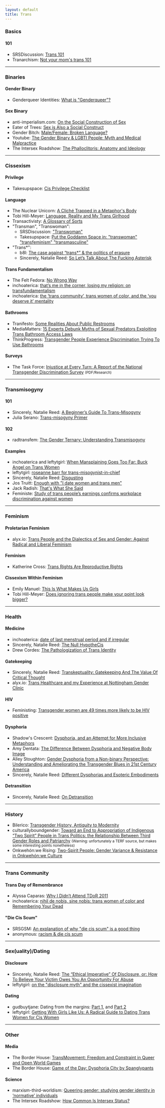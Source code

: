 ```yaml
---
layout: default
title: Trans
---
```

### Basics

#### 101
* SRSDiscussion: [Trans 101](http://www.reddit.com/r/SRSDiscussion/comments/nulaq/effort_post_trans_101/)
* Tranarchism: [Not your mom's trans 101](http://tranarchism.com/2010/11/26/not-your-moms-trans-101/)

---

### Binaries

#### Gender Binary
* Genderqueer Identities: [What is "Genderqueer"?](http://genderqueerid.com/what-is-gq)

#### Sex Binary
* anti-imperialism.com: [On the Social Construction of Sex](http://anti-imperialism.com/2014/02/24/on-the-social-construction-of-sex-part-1/)
* Eater of Trees: [Sex is Also a Social Construct](http://eateroftrees.wordpress.com/2011/01/11/sex-is-also-a-social-construct/)
* Gender Bitch: [Male/Female: Broken Language?](http://genderbitch.wordpress.com/2009/09/22/male-female-broken-language/)
* Youtube: [The Gender Binary &amp; LGBTI People: Myth and Medical Malpractice](http://www.youtube.com/watch?feature=player_embedded&v=RgMiyp5bwrg)
* The Intersex Roadshow: [The Phalloclitoris: Anatomy and Ideology](http://intersexroadshow.blogspot.co.uk/2011/01/phalloclitoris-anatomy-and-ideology.html)

---

### Cissexism

#### Privilege
* Takesupspace: [Cis Privilege Checklist](http://takesupspace.wordpress.com/cis-privilege-checklist/)

#### Language
* The Nuclear Unicorn: [A Cliché Trapped in a Metaphor's Body](http://quinnae.wordpress.com/2010/10/21/a-cliche-trapped-in-a-metaphor%E2%80%99s-body/)
* Tobi Hill-Meyer: [Language, Reality and My Trans Girlhood](https://web.archive.org/web/20131104210221/http://blog.handbasketproductions.com/?p=168)
* Transactivisty: [A Glossary of Sorts](https://web.archive.org/web/20120616033948/http://www.transactivisty.com/2012/04/glossary-sorts/)
* "Transman", "Transwoman":
  * SRSDiscussion: ["Transwoman"](http://www.reddit.com/r/SRSDiscussion/comments/11yos6/somebody_asked_me_to_expound_upon_my_opinion_that/c6qxs9i?context=5)
  * Takesupspace: [Put the Goddamn Space in: "transwoman" "transfeminism" "transmasculine"](http://takesupspace.wordpress.com/2008/10/15/put-the-goddamn-space-in-transwoman-transfeminism-transmasculine-etc-language-politics-1/)
* "Trans*":
  * b8l: [The case against “trans*” & the politics of erasure](http://b8l.tumblr.com/post/63956642265)
  * Sincerely, Natalie Reed: [So Let’s Talk About The Fucking Asterisk](http://marxism-third-worldism.tumblr.com/post/86600019748/so-lets-talk-about-the-fucking-asterisk)

#### Trans Fundamentalism
* The Felt Fedora: [No Wrong Way](http://feltfedora.wordpress.com/2012/09/24/no-wrong-way/)
* inchoaterica: [that’s me in the corner, losing my religion: on transfundamentalism](http://web.archive.org/web/20120602115726/http://inchoaterica.wordpress.com/2012/05/29/thats-me-in-the-corner-losing-my-religion-on-transfundamentalism/)
* inchoaterica: [the ‘trans community’, trans women of color, and the ‘you deserve it’ mentality](http://web.archive.org/web/20120602115638/http://inchoaterica.wordpress.com/2012/05/25/the-trans-community-trans-women-of-color-and-the-you-deserve-it-mentality/)

#### Bathrooms
* Tranifesto: [Some Realities About Public Restrooms](http://tranifesto.com/2013/04/01/some-realities-about-public-restrooms/)
* MediaMatters: [15 Experts Debunk Myths of Sexual Predators Exploiting Trans Bathroom Access Laws](http://mediamatters.org/research/2014/03/20/15-experts-debunk-right-wing-transgender-bathro/198533)
* ThinkProgress: [Transgender People Experience Discrimination Trying To Use Bathrooms](http://thinkprogress.org/lgbt/2013/06/26/2216781/transgender-bathroom-study/)

#### Surveys
* The Task Force: [Injustice at Every Turn: A Report of the National Transgender Discrimination Survey](http://www.thetaskforce.org/reports_and_research/ntds) <small>(PDF/Research)</small>

---

### Transmisogyny

#### 101
* Sincerely, Natalie Reed: [A Beginner’s Guide To Trans-Misogyny](http://freethoughtblogs.com/nataliereed/2012/03/06/a-beginners-guide-to-trans-misogyny/)
* Julia Serano: [Trans-misogyny Primer](http://juliaserano.blogspot.co.uk/2012/04/trans-misogyny-primer.html)

#### 102
* radtransfem: [The Gender Ternary: Understanding Transmisogyny](https://radtransfem.wordpress.com/2011/12/12/genderternary-transmisogyny/)

#### Examples
* inchoaterica and leftytgirl: [When Mansplaining Goes Too Far: Buck Angel on Trans Women](http://web.archive.org/web/20120922030629/http://inchoaterica.wordpress.com/2012/09/16/when-mansplaining-goes-too-far-buck-angel-on-trans-women/)
* leftytgirl: [roseanne barr for trans-misogynist-in-chief](http://leftytgirl.wordpress.com/2012/10/27/roseanne-barr-for-trans-misogynist-in-chief/)
* Sincerely, Natalie Reed: [Disgusting](http://freethoughtblogs.com/nataliereed/2012/08/09/disgusting)
* Jos Truitt: [Enough with "I date women and trans men"](http://feministing.com/2012/06/28/enough-with-i-date-women-and-trans-men/)
* Jack Radish: [That's What She Said](https://web.archive.org/web/20120702044813/http://www.prettyqueer.com/2012/02/27/that-what-she-said/)
* Feministe: [Study of trans people’s earnings confirms workplace discrimination against women](http://www.thefword.org.uk/blog/2008/09/study_of_trans)

---

### Feminism

#### Proletarian Feminism
* alyx.io: [Trans People and the Dialectics of Sex and Gender: Against Radical and Liberal Feminism](http://alyx.io/social-justice/2014/05/24/trans-people-and-dialectics-of-sex-and-gender/)

#### Feminism
* Katherine Cross: [Trans Rights Are Reproductive Rights](http://feministing.com/2012/04/10/trans-rights-are-reproductive-rights/)

#### Cissexism Within Feminism
* Emily Manuel: [This Is What Makes Us Girls](https://web.archive.org/web/20130522210322/http://tigerbeatdown.com/2012/05/29/this-is-what-makes-us-girls/)
* Tobi Hill-Meyer: [Does ignoring trans people make your point look bigger?](http://www.bilerico.com/2012/08/does_ignoring_trans_people_make_your_point_look_bi.php)

---

### Health

#### Medicine
* inchoaterica: [date of last menstrual period and if irregular](http://web.archive.org/web/20120602115623/http://inchoaterica.wordpress.com/2012/05/17/date-of-last-menstrual-period-and-if-irregular/)
* Sincerely, Natalie Reed: [The Null HypotheCis](http://freethoughtblogs.com/nataliereed/2012/04/17/the-null-hypothecis/)
* Drew Cordes: [The Pathologization of Trans Identity](http://www.bilerico.com/2013/03/the_pathologization_of_trans_identity.php)

#### Gatekeeping
* Sincerely, Natalie Reed: [Transkeptuality: Gatekeeping And The Value Of Critical Thought](http://freethoughtblogs.com/nataliereed/2012/03/26/transkeptuality-gatekeeping-and-the-value-of-critical-thought/)
* alyx.io: [Trans Healthcare and my Experience at Nottingham Gender Clinic](http://alyx.io/social-justice/2013/07/01/trans-healthcare-nottingham-gender-clinic/)

#### HIV
* Feministing: [Transgender women are 49 times more likely to be HIV positive](http://feministing.com/2013/04/02/transgender-women-are-49-times-more-likely-to-be-hiv-positive/)

#### Dysphoria
* Shadow's Crescent: [Dysphoria, and an Attempt for More Inclusive Metaphors](https://web.archive.org/web/20121206121502/http://shadowscrescent.wordpress.com/2012/05/16/dysphoria-and-an-attempt-for-more-inclusive-metaphors/)
* Amy Dentata: [The Difference Between Dysphoria and Negative Body Image](http://amydentata.com/2012/03/06/the-difference-between-dysphoria-and-negative-body-image/)
* Alley Stoughton: [Gender Dysphoria from a Non-binary Perspective: Understanding and Ameliorating the Transgender Blues in 21st Century America](http://alleystoughton.us/cultural/gender-dysphoria-ku.pdf)
* Sincerely, Natalie Reed: [Different Dysphorias and Esoteric Embodiments](https://web.archive.org/web/20121124202952/http://freethoughtblogs.com/nataliereed/2012/05/01/different-dysphorias-and-esoteric-embodiments/)

#### Detransition
* Sincerely, Natalie Reed: [On Detransition](http://freethoughtblogs.com/nataliereed/2012/11/06/on-detransition/)

---

### History

* Bilerico: [Transgender History, Antiquity to Modernity](http://www.bilerico.com/2008/02/transgender_history_trans_expression_in.php)
* culturallyboundgender: [Toward an End to Appropriation of Indigenous “Two Spirit” People in Trans Politics: the Relationship Between Third Gender Roles and Patriarchy](http://culturallyboundgender.wordpress.com/2013/03/09/toward-an-end-to-appropriation-of-indigenous-two-spirit-people-in-trans-politics-the-relationship-between-third-gender-roles-and-patriarchy/) <small>(Warning: unfortunately a TERF source, but makes some interesting points nonetheless)</small>
* Onkwehón:we Rising: [Two-Spirit People: Gender Variance & Resistance in Onkwehón:we Culture](http://onkwehonwerising.wordpress.com/2013/05/18/two-spirit-people-gender-variance-resistance-in-onkwehonwe-culture/)

---

### Trans Community

#### Trans Day of Remembrance
* Alyssa Caparas: [Why I Didn’t Attend TDoR 2011](https://web.archive.org/web/20120417135515/http://www.prettyqueer.com/2011/12/01/why-i-didnt-attend-tdor-2011/)
* inchoaterica: [nihil de nobis, sine nobis: trans women of color and Remembering Your Dead](http://inchoaterica.wordpress.com/2012/11/01/nihil-de-nobis-sine-nobis-trans-women-of-color-and-remembering-your-dead/)

#### "Die Cis Scum"
* SRSGSM: [An explanation of why "die cis scum" is a good thing](http://www.reddit.com/r/SRSGSM/comments/yed0h/an_explanation_of_why_die_cis_scum_is_a_good/)
* anonymous: [racism & die cis scum](http://charthebutcher.tumblr.com/post/17935284574/racism-die-cis-scum)

---

### Sex(uality)/Dating

#### Disclosure
* Sincerely, Natalie Reed: [The “Ethical Imperative” Of Disclosure, or: How To Believe Your Victim Owes You An Opportunity For Abuse](http://web.archive.org/web/20121105135115/http://freethoughtblogs.com/nataliereed/2012/03/20/the-ethical-imperative-of-disclosure-or-how-to-believe-your-victim-owes-you-an-opportunity-for-abuse/)
* leftytgirl: [on the "disclosure myth" and the cissexist imagination](http://leftytgirl.wordpress.com/2012/09/18/on-the-disclosure-myth-and-the-cissexist-imagination/)

#### Dating
* gudbuytjane: Dating from the margins: [Part 1](https://web.archive.org/web/20130525000612/http://gudbuytjane.wordpress.com/2011/10/13/dating-from-the-margins-1/), and [Part 2](https://web.archive.org/web/20121114135811/http://gudbuytjane.wordpress.com/2012/05/14/dating-from-the-margins-i-dont-like-sex/)
* leftytgirl: [Getting With Girls Like Us: A Radical Guide to Dating Trans Women for Cis Women](https://leftytgirl.wordpress.com/2013/03/29/getting-with-girls-like-us-a-radical-guide-to-dating-trans-women-for-cis-women/)

---

### Other

#### Media
* The Border House: [TransMovement: Freedom and Constraint in Queer and Open World Games](https://web.archive.org/web/20130817020206/http://borderhouseblog.com/?p=10113)
* The Border House: [Game of the Day: Dysphoria City by Spanglypants](https://web.archive.org/web/20130816205624/http://borderhouseblog.com/?p=10407)

#### Science
* marxism-third-worldism: [Queering gender: studying gender identity in ‘normative’ individuals](http://marxism-third-worldism.tumblr.com/post/83244167575/queering-gender-studying-gender-identity-in)
* The Intersex Roadshow: [How Common Is Intersex Status?](http://intersexroadshow.blogspot.co.uk/2012/03/how-common-is-intersex-status.html)
